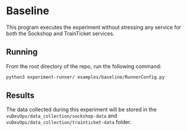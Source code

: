 
# Baseline

This program executes the experiment without stressing any service for both the Sockshop and TrainTicket services.

## Running

From the root directory of the repo, run the following command:

```bash
python3 experiment-runner/ examples/baseline/RunnerConfig.py
```

## Results

The data collected during this experiment will be stored in the `vuDevOps/data_collection/sockshop-data` and `vuDevOps/data_collection/trainticket-data` folder.
